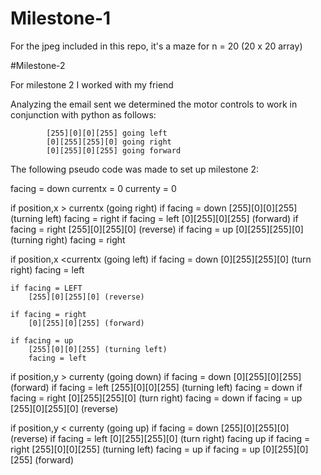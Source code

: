 # Milestone-1

For the jpeg included in this repo, it's a maze for n = 20  (20 x 20 array)

#Milestone-2

For milestone 2 I worked with my friend

Analyzing the email sent we determined the motor controls to work in conjunction with python as follows:

            [255][0][0][255] going left
            [0][255][255][0] going right
            [0][255][0][255] going forward
            
The following pseudo code was made to set up milestone 2:

facing = down
currentx = 0
currenty = 0

if position,x > currentx  (going right)
    if facing = down 
            [255][0][0][255] (turning left)
            facing = right
    if facing = left 
            [0][255][0][255] (forward)
    if facing = right
            [255][0][255][0] (reverse)
    if facing = up
            [0][255][255][0] (turning right)
            facing = right

if position,x <currentx  (going left)
    if facing = down 
        [0][255][255][0] (turn right)
        facing = left 

    if facing = LEFT
        [255][0][255][0] (reverse)

    if facing = right 
        [0][255][0][255] (forward)

    if facing = up 
        [255][0][0][255] (turning left)
        facing = left 

if position,y > currenty  (going down)
    if facing = down 
            [0][255][0][255] (forward)
    if facing = left 
            [255][0][0][255] (turning left)
            facing = down
    if facing = right
            [0][255][255][0] (turn right)
            facing = down
    if facing = up
            [255][0][255][0] (reverse)
            
if position,y < currenty  (going up)
    if facing = down 
            [255][0][255][0] (reverse)
    if facing = left 
            [0][255][255][0] (turn right)
            facing up
    if facing = right
            [255][0][0][255] (turning left)
            facing = up
    if facing = up
            [0][255][0][255] (forward)
